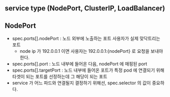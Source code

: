 ## service type (NodePort, ClusterIP, LoadBalancer)

## NodePort
* spec.ports[].nodePort : 노드 외부에 노출하는 포트 사용자가 실제 맞닥트리는 포트
    * node ip 가 192.0.0.1 이면 사용자는 192.0.0.1:{nodePort} 로 요청을 보내야 한다.
* spec.ports[].port : 노드 내부에 들어온 다음, nodePort 에 매핑된 port
* spec.ports[].targetPort : 노드 내부에 들어온 포트가 특정 pod 에 연결되기 위해 타겟이 되는 포트를 선정하는데 그 해당이 되는 포트
* service 가 어느 파드와 연결될지 결정하기 위해선, spec.selector 의 값이 중요하다.